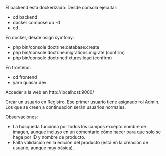El backend está dockerizado: 
Desde consola ejecutar:
- cd backend
- docker compose up -d
- cd ..

En docker, desde nsign symfony:
- php bin/console doctrine:database:create
- php bin/console doctrine:migrations:migrate (confirm)
- php bin/console doctrine:fixtures:load (confirm)

En frontend:
- cd frontend
- yarn quasar dev

Acceder a la web en http://localhost:9000/

Crear un usuario en Registro. Ese primer usuario tiene asignado rol Admin. Los que se creen a continuación serán usuarios normales.

Observaciones: 
- La búsqueda funciona por todos los campos excepto nombre de imagen, aunque incluyo en un comentario cómo hacer para que solo se haga por ID y nombre de producto.
- Falta validación en la edición del producto (está en la creación de usuario, aunque muy básica).
